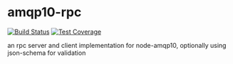 # amqp10-rpc
[![Build Status](https://travis-ci.org/mbroadst/amqp10-rpc.svg?branch=master)](https://travis-ci.org/mbroadst/amqp10-rpc)
[![Test Coverage](https://codeclimate.com/github/mbroadst/amqp10-rpc/badges/coverage.svg)](https://codeclimate.com/github/mbroadst/amqp10-rpc/coverage)

an rpc server and client implementation for node-amqp10, optionally using json-schema for validation
